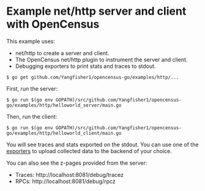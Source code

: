 # Example net/http server and client with OpenCensus

This example uses:

* net/http to create a server and client.
* The OpenCensus net/http plugin to instrument the server and client.
* Debugging exporters to print stats and traces to stdout.

```
$ go get github.com/Yangfisher1/opencensus-go/examples/http/...
```

First, run the server:

```
$ go run $(go env GOPATH)/src/github.com/Yangfisher1/opencensus-go/examples/http/helloworld_server/main.go
```

Then, run the client:

```
$ go run $(go env GOPATH)/src/github.com/Yangfisher1/opencensus-go/examples/http/helloworld_client/main.go
```

You will see traces and stats exported on the stdout. You can use one of the
[exporters](https://godoc.org/github.com/Yangfisher1/opencensus-go/exporter)
to upload collected data to the backend of your choice.

You can also see the z-pages provided from the server:
* Traces: http://localhost:8081/debug/tracez
* RPCs: http://localhost:8081/debug/rpcz
